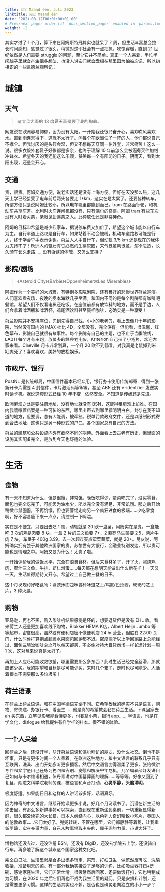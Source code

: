```yaml
---
title: 🇳🇱 Maand één, Juli 2023
linktitle: 🇳🇱 Maand één
date: '2023-08-12T00:00:00+01:00'
# Prev/next pager order (if `docs_section_pager` enabled in `params.toml`)
weight: -2
---
```


其实才过了 1 个月，算下来在阿姆斯特丹其实也就呆了 2 周，但生活丰富总会拉长时间感知，感觉过了很久，稍微对这个社会有一点把握。吃饱穿暖，直到 21 世纪依然是人们需要 struggle 的问题，至少它并不简单。真正一个人呆着，半忙半闲脑子里就会产生很多想法，也没人说它们就会盘桓在那里因为怕被忘记，所以初相识的一些尼德兰观察记：

# 城镇

## 天气

> 这大风大雨的 13 度夏天真是要了我的狗命。

网友说在欧洲容易抑郁，因为没有太阳。一开始我还很兴奋开心，喜欢吹风喜欢水。直到雨连天得下，这就不太行了。问每个在欧洲住了一阵的人，他们都说自己不撑伞。但我讨厌的是头顶会湿，但又不想每天穿同一件外套，非常痛苦！这么一说。很多衣服外套鞋子好像都是多余，也终于理解 10 年前怎么会被逼得买件加绒冲锋衣。希望冬天的我还能这么乐观，赞美每一个有阳光的日子。阴雨天，看到太阳出现，还是会开心。

## 交通

贵，很贵。阿姆交通方便，说老实话还是没有上海方便。但好在天没那么热，这几天上学已经接受了电车前后两头各要走 1+km，这实在是太累了。还要各种转车，所谓方便只是说阿姆比较小，所以电车哪里都能到而已。tram 在路面行驶，和机动车共享车道。比利时火车连闸机都没有，只有偶尔的查票。阿姆 tram 有些车次没有人盯着买票，亲眼见到逃票之人。此种放任还是非常神奇。

阿姆的目标和希望是减少私家车，据说停车费又加价了，希望这个城市能以自行车为主。自行车道上路权是自行车，如果站着不动会被吼，机动车道路权可能是行人，终于学会举手表示谢谢。荷兰人人手自行车，但动辄 3/5 km 还是现在的我体力支持不了！欧洲人的强壮有它必然的生存原因，天气很差风很差，忽冷忽热，长久骑车长久走路……没有强健的体魄，又怎么支持？

## 影院/剧场

> 《Asteroid City》《Barbie》《Oppenheimer》《Les Miserables》

阿姆作为一个美好的大城市，有特别多影院剧院，还有极好的悲惨世界荷兰巡演。人们喜欢看夜场，夜晚的奥本海默几乎坐满。和国内不同的是每个剧院都有咖啡吧餐馆，希望人们不仅看电影还吃饭。在座位前都有放饮料的地方，而不是手边，人们会拿着啤酒瓶和啤酒杯，鸡尾酒饮料甚至瓷杯咖啡，这确实是一种享受！

荷兰影院并不安排座位，先到先得自己找。小小的老老的，看上去像几十年的影院，当然没有国内的 IMAX 杜比 4D，全都没有，完全没有。但能看，很温馨，红色幕布，影院自己就很有故事性。每个影院有自己的主题，也不止于当季院线，LAB11 每个月有主题，放很多的经典老电影，Kriterion 自己拍了小短片，欢迎大家来看。Cineville 月卡非常划算，一个月 20 欧不到畅看，对我真是老鼠掉到米缸爽死了！喜欢喜欢，美好的放松娱乐。

## 市政厅、银行

PostNL 是传统邮局，中国信件基本已经弃用，银行办卡使用传统邮寄，得到一张新开卡片需要 4 封信件，卡片激活码等等等，甚至 ABN 还有 e-identifier 发送实时读卡机。据说这套形式已经 10 年不变，依然安全。不知道是传统还是先进。

欧洲麻烦之处是要注册地址，没有地址就没有 BSN，这使得租房难上加难。在国内我嚷嚷着档案是一种可怖的东西，哪里出声去到哪里都明明白白，封存在我不知道的地方，但要调，总有人能调，被牵制。税单罚款政府文件，还是以纸制形式寄到合法地址，这也只是另一种形式的户口。各个国家总有自己的方法。

荷兰的建筑和公共设施内外有截然不同的期待。外面看上去古老有历史，但里面的设施其实配备完全，是放到今天也舒适的体验。

---

# 生活

## 食物

有一天不知道为什么，但是很饿，非常饿。晚饭吃得少，荤菜吃完了，没买零食，面包也完全吃完了，可能因为油水少，所以完全没有满足，非常饥饿。那之后开始稍微仓鼠囤囤，不再饥饿，但也要警惕走向另一个疯狂进食的极端……少吃零食啊，好不容易瘦下来一点点，请控制一下啊喂。

实在是不便宜，只要出去吃 1 顿，动辄就是 20 欧一盘菜，阿姆实在是贵。一盒能吃 3 次的鸡腿肉要 8 块，一盒 2 片的三文鱼要 7+，2 颗罗马生菜要 2.5，两片牛肉 7 块，车厘子 400g 3.99。去一次超市买点荤菜蔬菜，就是 20+。朋友说，阿姆确实拥有独于其他欧洲国家的贵。苏黎世有大银行，金融业特别发达，所以贵可能也是情理之中。阿姆又是为什么！太贵了啦。 

一开始评价我的做饭水平，完全在浪费食材。但后来食材多了，开了火，照烧鸡肉、蜜汁三文鱼、牛排、虾仁滑蛋……每天都在想明天能做出什么新花样！一天又一天，生活值得期待又开心。希望过上自己做三餐的日子。

这个月发现的好吃食物：盒装抹面包味各种味道芝士/鸡蛋/色拉酱，硬硬的芝士片，3 种火腿。

## 购物

亚马逊，再也不买，购入咖啡机结果感觉是坏的，想要退货但是没有 DHL 收。看来荷兰人还是更加喜欢线下购物，Blokker HEMA K店，Albert Heijn Jumbo 等等超市，密度很高，虽然没有便利店密不像便利店 24 hr 营业，但胜在 22:00 关门，什么时候打算抱点蔬菜水果面包回家都不迟。密度高所以上学回家路上总能经过，面包三明治咖啡总之可以每天都买，不必像对待大百货商场一样长远计划一周 1 次，这对我来说真是太好了。

再加上人应尽可能收敛欲望，哪里需要那么多东西？此时生活已经完全丝滑，那就应该少买。我的期望和目标是尽可能少买，来时几个箱子，走时也尽可能少。人活着根本不需要那么多垃圾啦！

## 荷兰语课

在荷兰上荷兰语课，和在中国学德语完全不同。它希望教我的确实不只是语言，购物、寄快递、办银行卡、看医生……他是真的希望教会我在荷兰生活。下课回家去 ah 买东西，立竿见影我能看懂更多，付钱拿小票，银行 app…… 学语言，也是在学文化，dialogue 给我提供有样学样的样本。很不错的体验。

## 一个人呆着

回荷兰之后，还没开学，除开荷兰语课和偶尔拜访的朋友，没什么社交。倒也不是坏事，只是有更多时间一个人呆着。在欧洲这种地方，和中文语言的联系几乎只有互联网，洗澡、出门开始多听更多播客。然后中文语言变得温柔了更多，张怡微讲写作和文学是自己在练习挽回和告别、宽慰和解决中年危机，几个编辑部好友讲自己如何与卡尔维诺相遇，陈丹青讲对中国墓葬画的理解……等等等，好像又回到了复旦，闯进文科学院老师的课，被语言和声音打动，**心灵平静，头脑清明**。

极度舒适。如果能日日和这样的人讲话该多好，话语真好。

因为神奇的中文语言，继续开始读更多小说，好几个月没读书了。沉浸在新生活的冲击里，有那么多新鲜事物可以探索，直到现在重新坐到桌前，一切重新显得新鲜，很久都没读完的大长篇，日本人纠结内心，以色列人奇幻精致小短片，英国人的伦敦故事……它们太好了。兜兜转转，不管在哪里，它们都静静等着我，让我重新平静，实在充满力量，自己从故事提取出来的，属于我的力量。小说太好了。

---

博物馆还没去过，还没注册 BSN，还没有 DigiD，还没去学院去上学，还没骑自行车。再多地了解这个城市这个国家这种文化吧。

完全自己过，生活里就是会多出很多琐事，买菜、打扫卫生、做菜然后再吃、洗碗收拾、准备明天的菜。有一部分我确实接受了足够的训练，比如吸尘器打扫+洗碗，感谢家庭生活，它们非常丝滑。很疲惫然后回家，还要做饭打扫，它也稍稍成为习惯，在 2020 年之后它们再也不成为我生活里的疑问。只是安排和计划，还是需要更多习惯。这样的生活其实也不赖，是否也是确实走向独立的小小一步？
